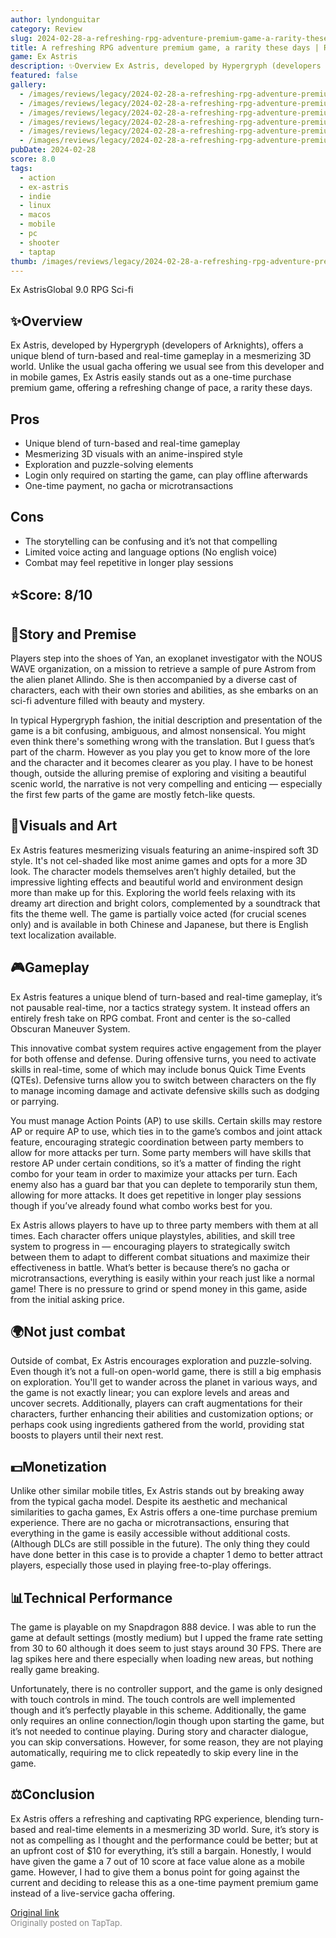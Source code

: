 ```yaml
---
author: lyndonguitar
category: Review
slug: 2024-02-28-a-refreshing-rpg-adventure-premium-game-a-rarity-these-days-review-ex-astris
title: A refreshing RPG adventure premium game, a rarity these days | Review - Ex Astris
game: Ex Astris
description: ✨Overview Ex Astris, developed by Hypergryph (developers of Arknights), offers a unique blend of turn-based and real-time gameplay in a mesmerizing 3D world. Unlike the usual gacha offering we usual see from this developer and in mobile games, Ex Astris easily stands out as a one-time purchase premium game, offering a refreshing change of pace, a rarity these days.
featured: false
gallery:
  - /images/reviews/legacy/2024-02-28-a-refreshing-rpg-adventure-premium-game-a-rarity-these-days--review---ex-astris-0.avif
  - /images/reviews/legacy/2024-02-28-a-refreshing-rpg-adventure-premium-game-a-rarity-these-days--review---ex-astris-1.avif
  - /images/reviews/legacy/2024-02-28-a-refreshing-rpg-adventure-premium-game-a-rarity-these-days--review---ex-astris-2.avif
  - /images/reviews/legacy/2024-02-28-a-refreshing-rpg-adventure-premium-game-a-rarity-these-days--review---ex-astris-3.avif
  - /images/reviews/legacy/2024-02-28-a-refreshing-rpg-adventure-premium-game-a-rarity-these-days--review---ex-astris-4.avif
  - /images/reviews/legacy/2024-02-28-a-refreshing-rpg-adventure-premium-game-a-rarity-these-days--review---ex-astris-5.avif
pubDate: 2024-02-28
score: 8.0
tags:
  - action
  - ex-astris
  - indie
  - linux
  - macos
  - mobile
  - pc
  - shooter
  - taptap
thumb: /images/reviews/legacy/2024-02-28-a-refreshing-rpg-adventure-premium-game-a-rarity-these-days--review---ex-astris-0.avif
---
```


Ex AstrisGlobal
9.0
RPG
Sci-fi


## ✨Overview
Ex Astris, developed by Hypergryph (developers of Arknights), offers a unique blend of turn-based and real-time gameplay in a mesmerizing 3D world. Unlike the usual gacha offering we usual see from this developer and in mobile games, Ex Astris easily stands out as a one-time purchase premium game, offering a refreshing change of pace, a rarity these days.


## Pros
- Unique blend of turn-based and real-time gameplay
- Mesmerizing 3D visuals with an anime-inspired style
- Exploration and puzzle-solving elements
- Login only required on starting the game, can play offline afterwards
- One-time payment, no gacha or microtransactions
## Cons
- The storytelling can be confusing and it’s not that compelling
- Limited voice acting and language options (No english voice)
- Combat may feel repetitive in longer play sessions



## ⭐️Score: 8/10


## 📖Story and Premise
Players step into the shoes of Yan, an exoplanet investigator with the NOUS WAVE organization, on a mission to retrieve a sample of pure Astrom from the alien planet Allindo. She is then accompanied by a diverse cast of characters, each with their own stories and abilities, as she embarks on an sci-fi adventure filled with beauty and mystery.

In typical Hypergryph fashion, the initial description and presentation of the game is a bit confusing, ambiguous, and almost nonsensical. You might even think there's something wrong with the translation. But I guess that’s part of the charm. However as you play you get to know more of the lore and the character and it becomes clearer as you play. I have to be honest though, outside the alluring premise of exploring and visiting a beautiful scenic world, the narrative is not very compelling and enticing — especially the first few parts of the game are mostly fetch-like quests.


## 🎨Visuals and Art
Ex Astris features mesmerizing visuals featuring an anime-inspired soft 3D style. It's not cel-shaded like most anime games and opts for a more 3D look. The character models themselves aren’t highly detailed, but the impressive lighting effects and beautiful world and environment design more than make up for this. Exploring the world feels relaxing with its dreamy art direction and bright colors, complemented by a soundtrack that fits the theme well. The game is partially voice acted (for crucial scenes only) and is available in both Chinese and Japanese, but there is English text localization available.


## 🎮Gameplay
Ex Astris features a unique blend of turn-based and real-time gameplay, it’s not pausable real-time, nor a tactics strategy system. It instead offers an entirely fresh take on RPG combat. Front and center is the so-called Obscuran Maneuver System.

This innovative combat system requires active engagement from the player for both offense and defense. During offensive turns, you need to activate skills in real-time, some of which may include bonus Quick Time Events (QTEs). Defensive turns allow you to switch between characters on the fly to manage incoming damage and activate defensive skills such as dodging or parrying.

You must manage Action Points (AP) to use skills. Certain skills may restore AP or require AP to use, which ties in to the game’s combos and joint attack feature, encouraging strategic coordination between party members to allow for more attacks per turn. Some party members will have skills that restore AP under certain conditions, so it’s a matter of finding the right combo for your team in order to maximize your attacks per turn. Each enemy also has a guard bar that you can deplete to temporarily stun them, allowing for more attacks.  It does get repetitive in longer play sessions though if you’ve already found what combo works best for you.

Ex Astris allows players to have up to three party members with them at all times. Each character offers unique playstyles, abilities, and skill tree system to progress in — encouraging players to strategically switch between them to adapt to different combat situations and maximize their effectiveness in battle. What’s better is because there’s no gacha or microtransactions, everything is easily within your reach just like a normal game! There is no pressure to grind or spend money in this game, aside from the initial asking price.


## 🌍Not just combat
Outside of combat, Ex Astris encourages exploration and puzzle-solving. Even though it’s not a full-on open-world game, there is still a big emphasis on exploration. You'll get to wander across the planet in various ways, and the game is not exactly linear; you can explore levels and areas and uncover secrets. Additionally, players can craft augmentations for their characters, further enhancing their abilities and customization options; or perhaps cook using ingredients gathered from the world, providing stat boosts to players until their next rest.


## 💵Monetization
Unlike other similar mobile titles, Ex Astris stands out by breaking away from the typical gacha model. Despite its aesthetic and mechanical similarities to gacha games, Ex Astris offers a one-time purchase premium experience. There are no gacha or microtransactions, ensuring that everything in the game is easily accessible without additional costs. (Although DLCs are still possible in the future).  The only thing they could have done better in this case is to provide a chapter 1 demo to better attract players, especially those used in playing free-to-play offerings.


## 📊Technical Performance
The game is playable on my Snapdragon 888 device. I was able to run the game at default settings (mostly medium) but I upped the frame rate setting from 30 to 60 although it does seem to just stays around 30 FPS. There are lag spikes here and there especially when loading new areas, but nothing really game breaking.

Unfortunately, there is no controller support, and the game is only designed with touch controls in mind. The touch controls are well implemented though and it’s perfectly playable in this scheme. Additionally, the game only requires an online connection/login though upon starting the game, but it’s not needed to continue playing. During story and character dialogue, you can skip conversations. However, for some reason, they are not playing automatically, requiring me to click repeatedly to skip every line in the game.


## ⚖️Conclusion
Ex Astris offers a refreshing and captivating RPG experience, blending turn-based and real-time elements in a mesmerizing 3D world. Sure, it’s story is not as compelling as I thought and the performance could be better; but at an upfront cost of $10 for everything, it’s still a bargain. Honestly, I would have given the game a 7 out of 10 score at face value alone as a mobile game. However, I had to give them a bonus point for going against the current and deciding to release this as a one-time payment premium game instead of a live-service gacha offering.

[Original link](https://www.taptap.io/post/7060189)<br><span style="font-size: 0.95em; color: #888;">Originally posted on TapTap.</span>